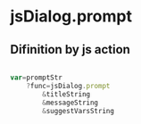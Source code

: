 # jsDialog.prompt

## Difinition by js action

```js.js

var=promptStr
	?func=jsDialog.prompt
		&titleString
		&messageString
		&suggestVarsString
```


